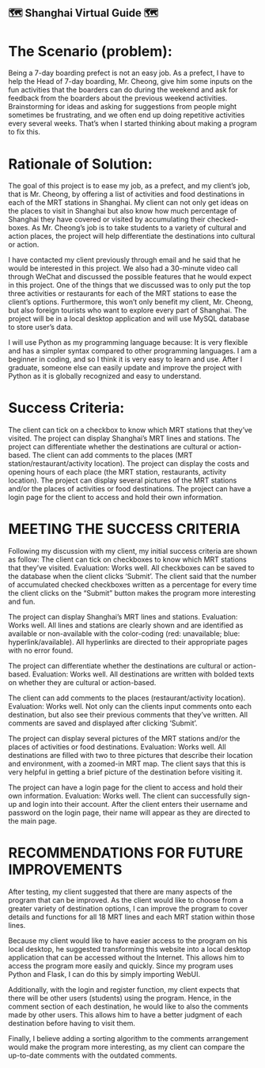 ## 🗺️ Shanghai Virtual Guide 🗺️ 

# The Scenario (problem):  
Being a 7-day boarding prefect is not an easy job. As a prefect, I have to help the Head of 7-day boarding, Mr. Cheong, give him some inputs on the fun activities that the boarders can do during the weekend and ask for feedback from the boarders about the previous weekend activities. Brainstorming for ideas and asking for suggestions from people might sometimes be frustrating, and we often end up doing repetitive activities every several weeks. That’s when I started thinking about making a program to fix this. 
 
# Rationale of Solution: 
The goal of this project is to ease my job, as a prefect, and my client’s job, that is Mr. Cheong, by offering a list of activities and food destinations in each of the MRT stations in Shanghai. My client can not only get ideas on the places to visit in Shanghai but also know how much percentage of Shanghai they have covered or visited by accumulating their checked-boxes. As Mr. Cheong’s job is to take students to a variety of cultural and action places, the project will help differentiate the destinations into cultural or action.  
 
I have contacted my client previously through email and he said that he would be interested in this project. We also had a 30-minute video call through WeChat and discussed the possible features that he would expect in this project. One of the things that we discussed was to only put the top three activities or restaurants for each of the MRT stations to ease the client’s options. Furthermore, this won’t only benefit my client, Mr. Cheong, but also foreign tourists who want to explore every part of Shanghai. The project will be in a local desktop application and will use MySQL database to store user’s data. 
 
I will use Python as my programming language because: 
It is very flexible and has a simpler syntax compared to other programming languages. 
I am a beginner in coding, and so I think it is very easy to learn and use. 
After I graduate, someone else can easily update and improve the project with Python as it is globally recognized and easy to understand.  
 
# Success Criteria:  
The client can tick on a checkbox to know which MRT stations that they’ve visited. 
The project can display Shanghai’s MRT lines and stations. 
The project can differentiate whether the destinations are cultural or action-based. 
The client can add comments to the places (MRT station/restaurant/activity location). 
The project can display the costs and opening hours of each place (the MRT station, restaurants, activity location). 
The project can display several pictures of the MRT stations and/or the places of activities or food destinations. 
The project can have a login page for the client to access and hold their own information. 
 

# MEETING THE SUCCESS CRITERIA
Following my discussion with my client, my initial success criteria are shown as follow:
The client can tick on checkboxes to know which MRT stations that they’ve visited. 
Evaluation: Works well. All checkboxes can be saved to the database when the client clicks ‘Submit’. The client said that the number of accumulated checked checkboxes written as a percentage for every time the client clicks on the “Submit” button makes the program more interesting and fun.
 
The project can display Shanghai’s MRT lines and stations. 
Evaluation: Works well. All lines and stations are clearly shown and are identified as available or non-available with the color-coding (red: unavailable; blue: hyperlink/available). All hyperlinks are directed to their appropriate pages with no error found.

The project can differentiate whether the destinations are cultural or action-based. 
Evaluation: Works well. All destinations are written with bolded texts on whether they are cultural or action-based. 

The client can add comments to the places (restaurant/activity location). 
Evaluation: Works well. Not only can the clients input comments onto each destination, but also see their previous comments that they’ve written. All comments are saved and displayed after clicking ‘Submit’.

The project can display several pictures of the MRT stations and/or the places of activities or food destinations. 
Evaluation: Works well. All destinations are filled with two to three pictures that describe their location and environment, with a zoomed-in MRT map. The client says that this is very helpful in getting a brief picture of the destination before visiting it. 

The project can have a login page for the client to access and hold their own information.
Evaluation: Works well. The client can successfully sign-up and login into their account. After the client enters their username and password on the login page, their name will appear as they are directed to the main page.  


# RECOMMENDATIONS FOR FUTURE IMPROVEMENTS
After testing, my client suggested that there are many aspects of the program that can be improved. As the client would like to choose from a greater variety of destination options, I can improve the program to cover details and functions for all 18 MRT lines and each MRT station within those lines. 

Because my client would like to have easier access to the program on his local desktop, he suggested transforming this website into a local desktop application that can be accessed without the Internet. This allows him to access the program more easily and quickly. Since my program uses Python and Flask, I can do this by simply importing WebUI. 

Additionally, with the login and register function, my client expects that there will be other users (students) using the program. Hence, in the comment section of each destination, he would like to also the comments made by other users. This allows him to have a better judgment of each destination before having to visit them. 

Finally, I believe adding a sorting algorithm to the comments arrangement would make the program more interesting, as my client can compare the up-to-date comments with the outdated comments. 
